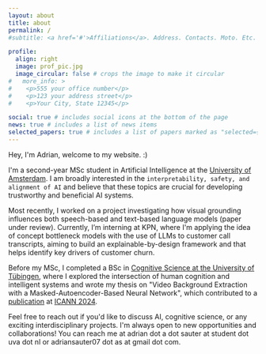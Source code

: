 ```yaml
---
layout: about
title: about
permalink: /
#subtitle: <a href='#'>Affiliations</a>. Address. Contacts. Moto. Etc.

profile:
  align: right
  image: prof_pic.jpg
  image_circular: false # crops the image to make it circular
#   more_info: >
#    <p>555 your office number</p>
#    <p>123 your address street</p>
#    <p>Your City, State 12345</p>

social: true # includes social icons at the bottom of the page
news: true # includes a list of news items
selected_papers: true # includes a list of papers marked as "selected={true}"
---
```


Hey, I'm Adrian, welcome to my website. :)  

I'm a second-year MSc student in Artificial Intelligence at the [University of Amsterdam](https://www.uva.nl/en). I am broadly interested in the `interpretability, safety, and alignment of AI` and believe that these topics are crucial for developing trustworthy and beneficial AI systems.  

Most recently, I worked on a project investigating how visual grounding influences both speech-based and text-based language models (paper under review). Currently, I’m interning at KPN, where I'm applying the idea of concept bottleneck models with the use of LLMs to customer call transcripts, aiming to build an explainable-by-design framework  and that helps identify key drivers of customer churn.

Before my MSc, I completed a BSc in [Cognitive Science at the University of Tübingen](https://uni-tuebingen.de/en/fakultaeten/mathematisch-naturwissenschaftliche-fakultaet/fachbereiche/informatik/studium/studierende/lehre-studienorganisation/studiengaenge/kognitionswissenschaft/bachelor/), where I explored the intersection of human cognition and intelligent systems and wrote my thesis on "Video Background Extraction with a Masked-Autoencoder-Based Neural Network", which contributed to a [publication](https://link.springer.com/chapter/10.1007/978-3-031-72338-4_4) at [ICANN 2024](https://e-nns.org/icann2024/).  

Feel free to reach out if you'd like to discuss AI, cognitive science, or any exciting interdisciplinary projects. I'm always open to new opportunities and collaborations! You can reach me at adrian dot a dot sauter at student dot uva dot nl or adriansauter07 dot as at gmail dot com.  
